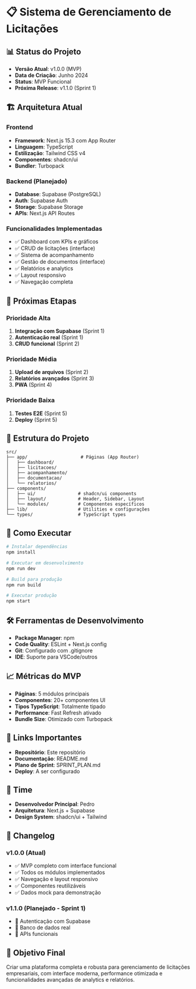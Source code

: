 # 📋 Sistema de Gerenciamento de Licitações

## 📊 **Status do Projeto**
- **Versão Atual**: v1.0.0 (MVP)
- **Data de Criação**: Junho 2024
- **Status**: MVP Funcional
- **Próxima Release**: v1.1.0 (Sprint 1)

## 🏗️ **Arquitetura Atual**

### **Frontend**
- **Framework**: Next.js 15.3 com App Router
- **Linguagem**: TypeScript
- **Estilização**: Tailwind CSS v4
- **Componentes**: shadcn/ui
- **Bundler**: Turbopack

### **Backend** (Planejado)
- **Database**: Supabase (PostgreSQL)
- **Auth**: Supabase Auth
- **Storage**: Supabase Storage
- **APIs**: Next.js API Routes

### **Funcionalidades Implementadas**
- ✅ Dashboard com KPIs e gráficos
- ✅ CRUD de licitações (interface)
- ✅ Sistema de acompanhamento
- ✅ Gestão de documentos (interface)
- ✅ Relatórios e analytics
- ✅ Layout responsivo
- ✅ Navegação completa

## 🎯 **Próximas Etapas**

### **Prioridade Alta**
1. **Integração com Supabase** (Sprint 1)
2. **Autenticação real** (Sprint 1)
3. **CRUD funcional** (Sprint 2)

### **Prioridade Média**
1. **Upload de arquivos** (Sprint 2)
2. **Relatórios avançados** (Sprint 3)
3. **PWA** (Sprint 4)

### **Prioridade Baixa**
1. **Testes E2E** (Sprint 5)
2. **Deploy** (Sprint 5)

## 📁 **Estrutura do Projeto**

```
src/
├── app/                    # Páginas (App Router)
│   ├── dashboard/         
│   ├── licitacoes/        
│   ├── acompanhamento/    
│   ├── documentacao/      
│   └── relatorios/        
├── components/
│   ├── ui/                # shadcn/ui components
│   ├── layout/            # Header, Sidebar, Layout
│   └── modules/           # Componentes específicos
├── lib/                   # Utilities e configurações
└── types/                 # TypeScript types
```

## 🚀 **Como Executar**

```bash
# Instalar dependências
npm install

# Executar em desenvolvimento
npm run dev

# Build para produção
npm run build

# Executar produção
npm start
```

## 🛠️ **Ferramentas de Desenvolvimento**

- **Package Manager**: npm
- **Code Quality**: ESLint + Next.js config
- **Git**: Configurado com .gitignore
- **IDE**: Suporte para VSCode/outros

## 📈 **Métricas do MVP**

- **Páginas**: 5 módulos principais
- **Componentes**: 20+ componentes UI
- **Tipos TypeScript**: Totalmente tipado
- **Performance**: Fast Refresh ativado
- **Bundle Size**: Otimizado com Turbopack

## 🔗 **Links Importantes**

- **Repositório**: Este repositório
- **Documentação**: README.md
- **Plano de Sprint**: SPRINT_PLAN.md
- **Deploy**: A ser configurado

## 👥 **Time**

- **Desenvolvedor Principal**: Pedro
- **Arquitetura**: Next.js + Supabase
- **Design System**: shadcn/ui + Tailwind

## 📝 **Changelog**

### v1.0.0 (Atual)
- ✅ MVP completo com interface funcional
- ✅ Todos os módulos implementados
- ✅ Navegação e layout responsivo
- ✅ Componentes reutilizáveis
- ✅ Dados mock para demonstração

### v1.1.0 (Planejado - Sprint 1)
- 🔄 Autenticação com Supabase
- 🔄 Banco de dados real
- 🔄 APIs funcionais

## 🎯 **Objetivo Final**

Criar uma plataforma completa e robusta para gerenciamento de licitações empresariais, com interface moderna, performance otimizada e funcionalidades avançadas de analytics e relatórios.